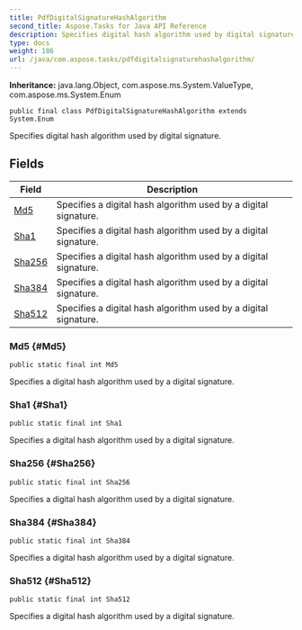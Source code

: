 ```yaml
---
title: PdfDigitalSignatureHashAlgorithm
second_title: Aspose.Tasks for Java API Reference
description: Specifies digital hash algorithm used by digital signature.
type: docs
weight: 186
url: /java/com.aspose.tasks/pdfdigitalsignaturehashalgorithm/
---
```


**Inheritance:**
java.lang.Object, com.aspose.ms.System.ValueType, com.aspose.ms.System.Enum
```
public final class PdfDigitalSignatureHashAlgorithm extends System.Enum
```

Specifies digital hash algorithm used by digital signature.
## Fields

| Field | Description |
| --- | --- |
| [Md5](#Md5) | Specifies a digital hash algorithm used by a digital signature. |
| [Sha1](#Sha1) | Specifies a digital hash algorithm used by a digital signature. |
| [Sha256](#Sha256) | Specifies a digital hash algorithm used by a digital signature. |
| [Sha384](#Sha384) | Specifies a digital hash algorithm used by a digital signature. |
| [Sha512](#Sha512) | Specifies a digital hash algorithm used by a digital signature. |
### Md5 {#Md5}
```
public static final int Md5
```


Specifies a digital hash algorithm used by a digital signature.

### Sha1 {#Sha1}
```
public static final int Sha1
```


Specifies a digital hash algorithm used by a digital signature.

### Sha256 {#Sha256}
```
public static final int Sha256
```


Specifies a digital hash algorithm used by a digital signature.

### Sha384 {#Sha384}
```
public static final int Sha384
```


Specifies a digital hash algorithm used by a digital signature.

### Sha512 {#Sha512}
```
public static final int Sha512
```


Specifies a digital hash algorithm used by a digital signature.

